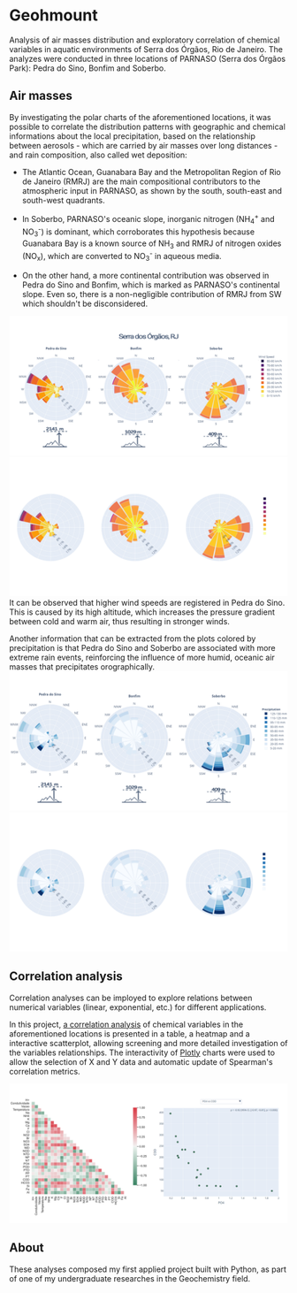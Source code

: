 # Geohmount
 Analysis of air masses distribution and exploratory correlation of chemical variables in aquatic environments of Serra dos Órgãos, Rio de Janeiro. The analyzes were conducted in three locations of PARNASO (Serra dos Órgãos Park): Pedra do Sino, Bonfim and Soberbo.

 ## Air masses
 By investigating the polar charts of the aforementioned locations, it was possible to correlate the distribution patterns with geographic and chemical informations about the local precipitation, based on the relationship between aerosols - which are carried by air masses over long distances - and rain composition, also called wet deposition:

- The Atlantic Ocean, Guanabara Bay and the Metropolitan Region of Rio de Janeiro (RMRJ) are the main compositional contributors to the atmospheric input in PARNASO, as shown by the south, south-east and south-west quadrants.

- In Soberbo, PARNASO's oceanic slope, inorganic nitrogen (NH<sub>4</sub><sup>+</sup> and NO<sub>3</sub><sup>-</sup>) is dominant, which corroborates this hypothesis because Guanabara Bay is a known source of NH<sub>3</sub> and RMRJ of nitrogen oxides (NO<sub>x</sub>), which are converted to NO<sub>3</sub><sup>-</sup> in aqueous media.

- On the other hand, a more continental contribution was observed in Pedra do Sino and Bonfim, which is marked as PARNASO's continental slope. Even so, there is a non-negligible contribution of RMRJ from SW which shouldn't be disconsidered.


 ![Wind rose weighted by wind speed](/img/trajs_vel-github.png#gh-light-mode-only)
 ![Wind rose weighted by wind speed](/img/trajs_vel-github-darkmode.png#gh-dark-mode-only)
It can be observed that higher wind speeds are registered in Pedra do Sino. This is caused by its high altitude, which increases the pressure gradient between cold and warm air, thus resulting in stronger winds.  

Another information that can be extracted from the plots colored by precipitation is that Pedra do Sino and Soberbo are associated with more extreme rain events, reinforcing the influence of more humid, oceanic air masses that precipitates orographically.
  ![Wind rose weighted by precipitation](/img/trajs_chuva-github.png#gh-light-mode-only)
 ![Wind rose weighted by precipitation](/img/trajs_chuva-github-darkmode.png#gh-dark-mode-only)

## Correlation analysis

Correlation analyses can be imployed to explore relations between numerical variables (linear, exponential, etc.) for different applications. 

In this project, [a correlation analysis](https://danplevs.github.io/geohmount/) of chemical variables in the aforementioned locations is presented in a table, a heatmap and a interactive scatterplot, allowing screening and more detailed investigation of the variables relationships. The interactivity of [Plotly](https://plotly.com/) charts were used to allow the selection of X and Y data and automatic update of Spearman's correlation metrics.

![Correlation analysis of physico-chemical variables](img/correlation-demo.png)

## About
These analyses composed my first applied project built with Python, as part of one of my undergraduate researches in the Geochemistry field.
